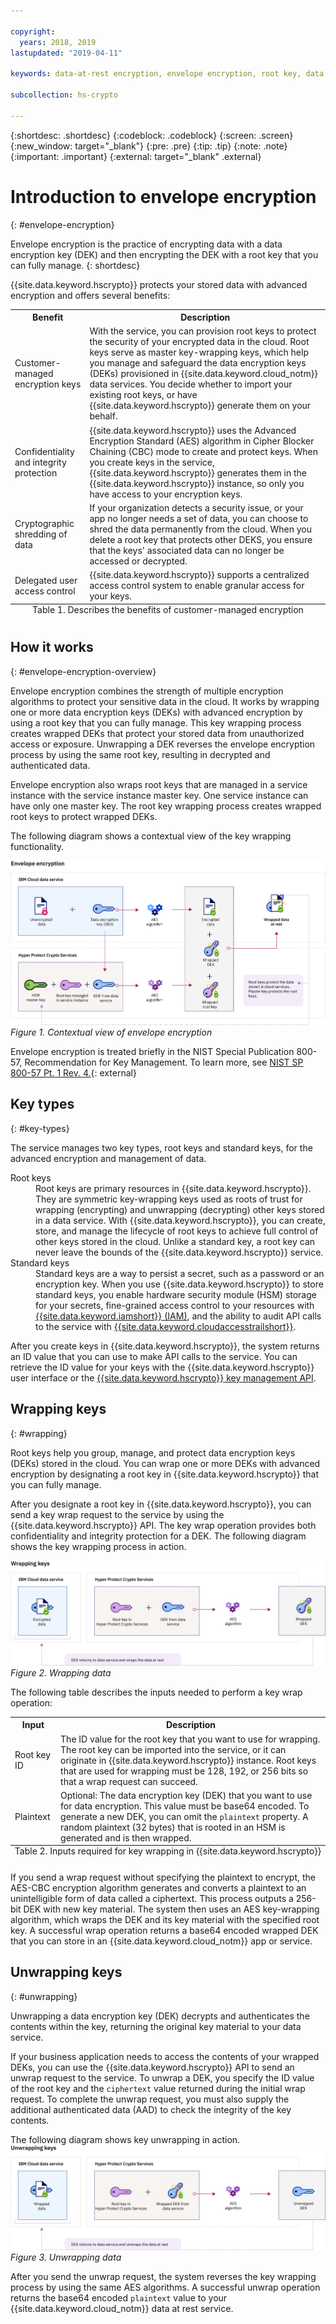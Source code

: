 ```yaml
---

copyright:
  years: 2018, 2019
lastupdated: "2019-04-11"

keywords: data-at-rest encryption, envelope encryption, root key, data encryption key, protect data encryption key, encrypt data encryption key, wrap data encryption key, unwrap data encryption key

subcollection: hs-crypto

---
```


{:shortdesc: .shortdesc}
{:codeblock: .codeblock}
{:screen: .screen}
{:new_window: target="_blank"}
{:pre: .pre}
{:tip: .tip}
{:note: .note}
{:important: .important}
{:external: target="_blank" .external}

# Introduction to envelope encryption
{: #envelope-encryption}

Envelope encryption is the practice of encrypting data with a data encryption key (DEK) and then encrypting the DEK with a root key that you can fully manage.
{: shortdesc}

{{site.data.keyword.hscrypto}} protects your stored data with advanced encryption and offers several benefits:

<table>
  <th>Benefit</th>
  <th>Description</th>
  <tr>
    <td>Customer-managed encryption keys</td>
    <td>With the service, you can provision root keys to protect the security of your encrypted data in the cloud. Root keys serve as master key-wrapping keys, which help you manage and safeguard the data encryption keys (DEKs) provisioned in {{site.data.keyword.cloud_notm}} data services. You decide whether to import your existing root keys, or have {{site.data.keyword.hscrypto}} generate them on your behalf.</td>
  </tr>
  <tr>
    <td>Confidentiality and integrity protection</td>
    <td>{{site.data.keyword.hscrypto}} uses the Advanced Encryption Standard (AES) algorithm in Cipher Blocker Chaining (CBC) mode to create and protect keys. When you create keys in the service, {{site.data.keyword.hscrypto}} generates them in the {{site.data.keyword.hscrypto}} instance, so only you have access to your encryption keys.</td>
  </tr>
  <tr>
    <td>Cryptographic shredding of data</td>
    <td>If your organization detects a security issue, or your app no longer needs a set of data, you can choose to shred the data permanently from the cloud. When you delete a root key that protects other DEKS, you ensure that the keys' associated data can no longer be accessed or decrypted.</td>
  </tr>
  <tr>
    <td>Delegated user access control</td>
    <td>{{site.data.keyword.hscrypto}} supports a centralized access control system to enable granular access for your keys.</td>
  </tr>
  <caption style="caption-side:bottom;">Table 1. Describes the benefits of customer-managed encryption</caption>
</table>

## How it works
{: #envelope-encryption-overview}

Envelope encryption combines the strength of multiple encryption algorithms to protect your sensitive data in the cloud. It works by wrapping one or more data encryption keys (DEKs) with advanced encryption by using a root key that you can fully manage. This key wrapping process creates wrapped DEKs that protect your stored data from unauthorized access or exposure. Unwrapping a DEK reverses the envelope encryption process by using the same root key, resulting in decrypted and authenticated data.

Envelope encryption also wraps root keys that are managed in a service instance with the service instance master key. One service instance can have only one master key. The root key wrapping process creates wrapped root keys to protect wrapped DEKs.

The following diagram shows a contextual view of the key wrapping functionality.

![The diagram shows a contextual view of envelope encryption.](image/envelope-encryption.png "The diagram shows a contextual view of envelope encryption.")
*Figure 1. Contextual view of envelope encryption*

Envelope encryption is treated briefly in the NIST Special Publication 800-57, Recommendation for Key Management. To learn more, see [NIST SP 800-57 Pt. 1 Rev. 4.](https://www.nist.gov/publications/recommendation-key-management-part-1-general-0){: external}

## Key types
{: #key-types}

The service manages two key types, root keys and standard keys, for the advanced encryption and management of data.

<dl>
  <dt>Root keys</dt>
    <dd>Root keys are primary resources in {{site.data.keyword.hscrypto}}. They are symmetric key-wrapping keys used as roots of trust for wrapping (encrypting) and unwrapping (decrypting) other keys stored in a data service. With {{site.data.keyword.hscrypto}}, you can create, store, and manage the lifecycle of root keys to achieve full control of other keys stored in the cloud. Unlike a standard key, a root key can never leave the bounds of the {{site.data.keyword.hscrypto}} service.</dd>
  <dt>Standard keys</dt>
    <dd>Standard keys are a way to persist a secret, such as a password or an encryption key. When you use {{site.data.keyword.hscrypto}} to store standard keys, you enable hardware security module (HSM) storage for your secrets, fine-grained access control to your resources with <a href="/docs/services/hs-crypto?topic=hs-crypto-manage-access" target="_blank">{{site.data.keyword.iamshort}} (IAM)</a>, and the ability to audit API calls to the service with <a href="/docs/services/hs-crypto?topic=hs-crypto-at-events" target="_blank">{{site.data.keyword.cloudaccesstrailshort}}</a>.</dd>
</dl>

After you create keys in {{site.data.keyword.hscrypto}}, the system returns an ID value that you can use to make API calls to the service. You can retrieve the ID value for your keys with the {{site.data.keyword.hscrypto}} user interface or the [{{site.data.keyword.hscrypto}} key management API](https://{DomainName}/apidocs/hs-crypto).

## Wrapping keys
{: #wrapping}

Root keys help you group, manage, and protect data encryption keys (DEKs) stored in the cloud. You can wrap one or more DEKs with advanced encryption by designating a root key in {{site.data.keyword.hscrypto}} that you can fully manage.

After you designate a root key in {{site.data.keyword.hscrypto}}, you can send a key wrap request to the service by using the {{site.data.keyword.hscrypto}} API. The key wrap operation provides both confidentiality and integrity protection for a DEK. The following diagram shows the key wrapping process in action.

![Wrapping data](image/wrapping-keys.png "The diagram shows key wrapping in action.")
*Figure 2. Wrapping data*

The following table describes the inputs needed to perform a key wrap operation:
<table>
  <th>Input</th>
  <th>Description</th>
  <tr>
    <td>Root key ID</td>
    <td>The ID value for the root key that you want to use for wrapping. The root key can be imported into the service, or it can originate in {{site.data.keyword.hscrypto}} instance. Root keys that are used for wrapping must be 128, 192, or 256 bits so that a wrap request can succeed.</td>
  </tr>
  <tr>
    <td>Plaintext</td>
    <td>Optional: The data encryption key (DEK) that you want to use for data encryption. This value must be base64 encoded. To generate a new DEK, you can omit the <code>plaintext</code> property. A random plaintext (32 bytes) that is rooted in an HSM is generated and is then wrapped.</td>
  </tr>
    <caption style="caption-side:bottom;">Table 2. Inputs required for key wrapping in {{site.data.keyword.hscrypto}}</caption>
</table>

If you send a wrap request without specifying the plaintext to encrypt, the AES-CBC encryption algorithm generates and converts a plaintext to an unintelligible form of data called a ciphertext. This process outputs a 256-bit DEK with new key material. The system then uses an AES key-wrapping algorithm, which wraps the DEK and its key material with the specified root key. A successful wrap operation returns a base64 encoded wrapped DEK that you can store in an {{site.data.keyword.cloud_notm}} app or service.

## Unwrapping keys
{: #unwrapping}

Unwrapping a data encryption key (DEK) decrypts and authenticates the contents within the key, returning the original key material to your data service.

If your business application needs to access the contents of your wrapped DEKs, you can use the {{site.data.keyword.hscrypto}} API to send an unwrap request to the service. To unwrap a DEK, you specify the ID value of the root key and the `ciphertext` value returned during the initial wrap request. To complete the unwrap request, you must also supply the additional authenticated data (AAD) to check the integrity of the key contents.

The following diagram shows key unwrapping in action.
![Unwrapping data](image/unwrapping-keys.png "Unwrapping data")
*Figure 3. Unwrapping data*

After you send the unwrap request, the system reverses the key wrapping process by using the same AES algorithms. A successful unwrap operation returns the base64 encoded `plaintext` value to your {{site.data.keyword.cloud_notm}} data at rest service.
